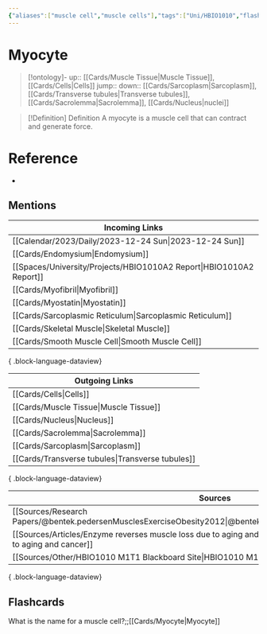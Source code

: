 ```yaml
---
{"aliases":["muscle cell","muscle cells"],"tags":["Uni/HBIO1010","flashcards/hbio1010"],"dg-publish":true,"permalink":"/cards/myocyte/","dgPassFrontmatter":true}
---
```


# Myocyte

> [!ontology]-
> up:: [[Cards/Muscle Tissue\|Muscle Tissue]], [[Cards/Cells\|Cells]]
> jump:: 
> down:: [[Cards/Sarcoplasm\|Sarcoplasm]], [[Cards/Transverse tubules\|Transverse tubules]], [[Cards/Sacrolemma\|Sacrolemma]], [[Cards/Nucleus\|nuclei]]

> [!Definition] Definition
> A myocyte is a muscle cell that can contract and generate force.


# Reference
- 

## Mentions
| Incoming Links                                                         |
| ---------------------------------------------------------------------- |
| [[Calendar/2023/Daily/2023-12-24 Sun\|2023-12-24 Sun]]              |
| [[Cards/Endomysium\|Endomysium]]                                    |
| [[Spaces/University/Projects/HBIO1010A2 Report\|HBIO1010A2 Report]] |
| [[Cards/Myofibril\|Myofibril]]                                      |
| [[Cards/Myostatin\|Myostatin]]                                      |
| [[Cards/Sarcoplasmic Reticulum\|Sarcoplasmic Reticulum]]            |
| [[Cards/Skeletal Muscle\|Skeletal Muscle]]                          |
| [[Cards/Smooth Muscle Cell\|Smooth Muscle Cell]]                    |

{ .block-language-dataview}

| Outgoing Links                                      |
| --------------------------------------------------- |
| [[Cards/Cells\|Cells]]                           |
| [[Cards/Muscle Tissue\|Muscle Tissue]]           |
| [[Cards/Nucleus\|Nucleus]]                       |
| [[Cards/Sacrolemma\|Sacrolemma]]                 |
| [[Cards/Sarcoplasm\|Sarcoplasm]]                 |
| [[Cards/Transverse tubules\|Transverse tubules]] |

{ .block-language-dataview}

| Sources                                                                                                                          |
| -------------------------------------------------------------------------------------------------------------------------------- |
| [[Sources/Research Papers/@bentek.pedersenMusclesExerciseObesity2012\|@bentek.pedersenMusclesExerciseObesity2012]]            |
| [[Sources/Articles/Enzyme reverses muscle loss due to aging and cancer\|Enzyme reverses muscle loss due to aging and cancer]] |
| [[Sources/Other/HBIO1010 M1T1 Blackboard Site\|HBIO1010 M1T1 Blackboard Site]]                                                |

{ .block-language-dataview}

## Flashcards
What is the name for a muscle cell?;;[[Cards/Myocyte\|Myocyte]]
<!--SR:!2023-09-21,36,250-->